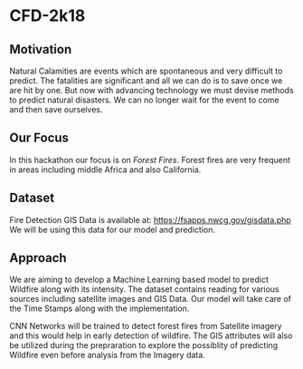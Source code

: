 # CFD-2k18

## Motivation

Natural Calamities are events which are spontaneous and very difficult to predict. The fatalities are significant and all we can do is to save once we are hit by one. But now with advancing technology we must devise methods to predict natural disasters. We can no longer wait for the event to come and then save ourselves.

## Our Focus

In this hackathon our focus is on *Forest Fires*. Forest fires are very frequent in areas including middle Africa and also California.


## Dataset

Fire Detection GIS Data is available at: https://fsapps.nwcg.gov/gisdata.php
We will be using this data for our model and prediction.

## Approach

We are aiming to develop a Machine Learning based model to predict Wildfire along with its intensity. The dataset contains reading for various sources including satellite images and GIS Data. Our model will take care of the Time Stamps along with the implementation. 

CNN Networks will be trained to detect forest fires from Satellite imagery and this would help in early detection of wildfire. The GIS attributes will also be utilized during the prepraration to explore the possiblity of predicting Wildfire even before analysis from the Imagery data.
